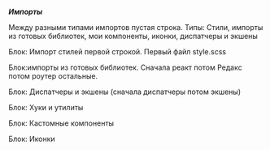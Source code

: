 ***Импорты***

Между разными типами импортов пустая строка. Типы: Стили, импорты из готовых библиотек, мои компоненты, иконки,
диспатчеры и экшены

Блок: Импорт стилей первой строкой. Первый файл style.scss

Блок:импорты из готовых библиотек. Сначала реакт потом Редакс потом роутер остальные.

Блок: Диспатчеры и экшены (сначала диспатчеры потом экшены)

Блок: Хуки и утилиты

Блок: Кастомные компоненты

Блок: Иконки
